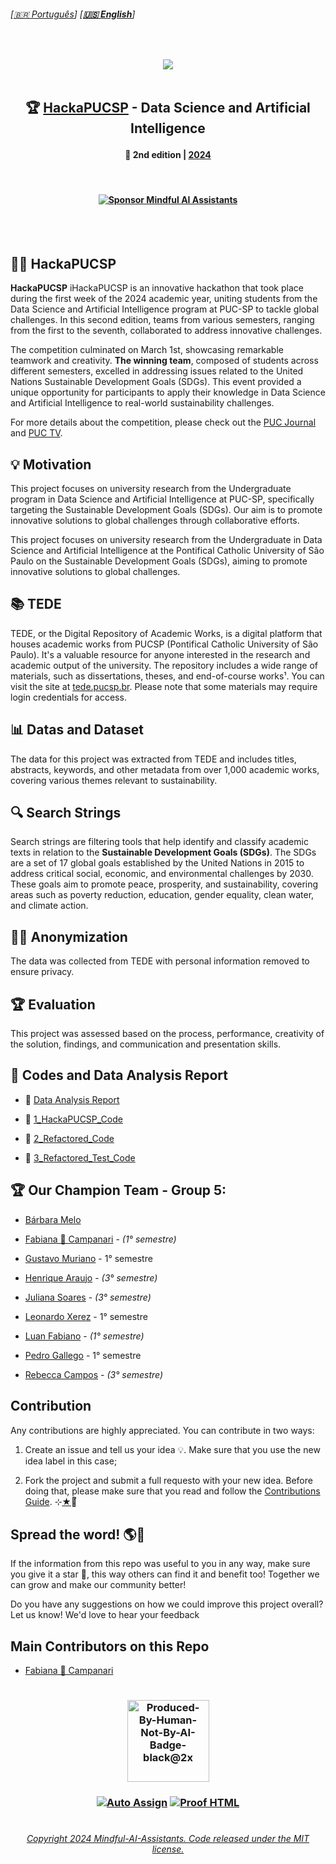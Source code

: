 
###### \[[🇧🇷 Português](README.pt_BR.md)\] \[**[🇺🇸 English](README.md)**\]   
 
 <!--  FINAL ARTS OPTIONS   -->


 <!--  * 1. CDIA & Mascote Options *  -->

<!-- ![Icon_mascote_YELLOW](https://github.com/MindfulAI-Copilots-Bots/HackaPUCSP/assets/113218619/6ce1bcd2-b748-421a-b638-8ea773944540)  -->

<!-- ![Icon_mascote_BLACK](https://github.com/MindfulAI-Copilots-Bots/HackaPUCSP/assets/113218619/2ad10613-8e14-4932-8ffb-0291a0409f6a)  -->

<!-- ![icon_CDIA_white](https://github.com/MindfulAI-Copilots-Bots/HackaPUCSP/assets/113218619/1464a55d-83bc-4c18-89b0-6b59bfda64d3)  -->

<!-- ![icon_CDIA_white](https://github.com/MindfulAI-Copilots-Bots/HackaPUCSP/assets/113218619/1464a55d-83bc-4c18-89b0-6b59bfda64d3)  -->


 <!--  * 2. Logo Options *  -->

<!-- ![logo_CDIA_round_BLACK](https://github.com/MindfulAI-Copilots-Bots/HackaPUCSP/assets/113218619/7ecb26be-cbd6-4db5-96fd-ebfb959e64e6)  --> 

<!-- ![logo_CDIA_white](https://github.com/MindfulAI-Copilots-Bots/HackaPUCSP/assets/113218619/b1734d61-4dc6-408b-a3e9-d679d538b32b)  -->

<!-- ![logo_PUC_BLACK](https://github.com/MindfulAI-Copilots-Bots/HackaPUCSP/assets/113218619/7c5d3530-e41e-481f-b417-d66b1f2c1991)  -->


<!--  * 3. Headers Options *  --> 

<!-- ![brasao-PUCSP-assinatura-alternativa](https://github.com/MindfulAI-Copilots-Bots/HackaPUCSP/assets/113218619/5e2b963c-7c4b-49c9-a78d-9f5bda72befa)  --> 

<!--  ![header_Puc_WHITE](https://github.com/MindfulAI-Copilots-Bots/HackaPUCSP/assets/113218619/ae93b027-069c-43df-89f6-00650e3333aa)  --> 

<!--  ![header_Puc_CDIA_BLUE](https://github.com/MindfulAI-Copilots-Bots/HackaPUCSP/assets/113218619/5c31578a-c9c0-4479-b432-4f668aedb0b2)  -->

<!--  ![headerPuc_CDIA_Motion](https://github.com/MindfulAI-Copilots-Bots/HackaPUCSP/assets/113218619/601663d2-be2e-4e05-88ad-a60c79131071) -->

<br>

  <!--  START HEADER  -->  
<p align="center">  
<img src="https://github.com/MindfulAI-Copilots-Bots/HackaPUCSP/assets/113218619/601663d2-be2e-4e05-88ad-a60c79131071" /> <br>
 <!--  END HEADER  --> 
  
 <br> 
 
<!--  START MAIN  -->
 ##  <p align="center"> 🏆 [HackaPUCSP]() - Data Science and Artificial Intelligence
 
 #### <p align="center"> 📅 2nd edition | [2024]()
 
 <br>

#### <p align="center"> [![Sponsor Mindful AI Assistants](https://img.shields.io/badge/Sponsor-Mindful%20AI%20%20Assistants-brightgreen?logo=GitHub)](https://github.com/sponsors/Mindful-AI-Assistants)

 <br><br>  

## 👨‍💻 HackaPUCSP

**HackaPUCSP** iHackaPUCSP is an innovative hackathon that took place during the first week of the 2024 academic year, uniting students from the Data Science and Artificial Intelligence program at PUC-SP to tackle global challenges. In this second edition, teams from various semesters, ranging from the first to the seventh, collaborated to address innovative challenges.

The competition culminated on March 1st, showcasing remarkable teamwork and creativity. **The winning team**, composed of students across different semesters, excelled in addressing issues related to the United Nations Sustainable Development Goals (SDGs). This event provided a unique opportunity for participants to apply their knowledge in Data Science and Artificial Intelligence to real-world sustainability challenges.

For more details about the competition, please check out the [PUC Journal](link) and [PUC TV](link).


## 💡 Motivation

This project focuses on university research from the Undergraduate program in Data Science and Artificial Intelligence at PUC-SP, specifically targeting the Sustainable Development Goals (SDGs). Our aim is to promote innovative solutions to global challenges through collaborative efforts.

This project focuses on university research from the Undergraduate in Data Science and Artificial Intelligence at the Pontifical Catholic University of São Paulo on the Sustainable Development Goals (SDGs), aiming to promote innovative solutions to global challenges. 


## 📚 TEDE

TEDE, or the Digital Repository of Academic Works, is a digital platform that houses academic works from PUCSP (Pontifical Catholic University of São Paulo). It's a valuable resource for anyone interested in the research and academic output of the university. The repository includes a wide range of materials, such as dissertations, theses, and end-of-course works¹. You can visit the site at [tede.pucsp.br](https://tede.pucsp.br/). Please note that some materials may require login credentials for access. 


## 📊 Datas and Dataset

The data for this project was extracted from TEDE and includes titles, abstracts, keywords, and other metadata from over 1,000 academic works, covering various themes relevant to sustainability.

## 🔍 Search Strings

Search strings are filtering tools that help identify and classify academic texts in relation to the **Sustainable Development Goals (SDGs)**. The SDGs are a set of 17 global goals established by the United Nations in 2015 to address critical social, economic, and environmental challenges by 2030. These goals aim to promote peace, prosperity, and sustainability, covering areas such as poverty reduction, education, gender equality, clean water, and climate action. 


## 🕵️‍♀️ Anonymization

The data was collected from TEDE with personal information removed to ensure privacy.


## 🏆 Evaluation

This project was assessed based on the process, performance, creativity of the solution, findings, and communication and presentation skills.


## 🔗 Codes and Data Analysis Report


- 📌 [Data Analysis Report](https://github.com/MindfulAI-Copilots-Bots/HackaPUCSP/blob/820c159b2795d69a550a18d50aa9c35a611638dc/Codes%20and%20Data%20Analysis%20Report/Code/Data%20Analysis%20Report/Data%20Analysis%20Report%20.pdf) 

- 🐍 [1_HackaPUCSP_Code](https://github.com/MindfulAI-Copilots-Bots/HackaPUCSP/blob/a15a3a155fadc7b349818a818013a136b76828b1/Codes%20and%20Data%20Analysis%20Report/Code/Data%20Analysis%20Report/HackaPUCSP%20Codes/1_HackaPUCSP_Code.py)

- 🐍 [2_Refactored_Code](https://github.com/MindfulAI-Copilots-Bots/HackaPUCSP/blob/fa782f0d16b63e046a3f3999afa20f41e573512a/Codes%20and%20Data%20Analysis%20Report/Code/Data%20Analysis%20Report/HackaPUCSP%20Codes/2_Refactored_Code.py)

- 🐍 [3_Refactored_Test_Code](https://github.com/MindfulAI-Copilots-Bots/HackaPUCSP/blob/6ea6d6850059bb4a6cb3649dea6800ce13a76a55/Codes%20and%20Data%20Analysis%20Report/Code/Data%20Analysis%20Report/HackaPUCSP%20Codes/3_Refactored_Test_Code.py)


## 🏆 Our Champion Team - Group 5: 

- [Bárbara Melo]( https://github.com/BarbaraMelo2928)    <!-- *(3° semestre)*  --> <br>
    
- [Fabiana 🚀 Campanari](https://github.com/FabianaCampanari) - *(1° semestre)* <br>
- [Gustavo Muriano]() - 1° semestre <br>
- [Henrique Araujo](https://github.com/skRichsk) -  *(3° semestre)* <br>
- [Juliana Soares](https://github.com/julianamiranda1) -  *(3° semestre)* <br>
- [Leonardo Xerez]() - 1° semestre <br>
- [Luan Fabiano](https://github.com/LuanFabiano28) -  *(1° semestre)* <br>
- [Pedro Gallego]() - 1° semestre <br>
- [Rebecca Campos](https://github.com/becamparezzo) -  *(3° semestre)* <br>

 
## Contribution

Any contributions are highly appreciated.  You can contribute in two ways:

   1. Create an issue and tell us your idea 💡. Make sure that you use the new idea label in this case;

   2. Fork the project and submit a full requesto with your new idea. Before doing that, please make sure that you read and follow the [Contributions Guide](https://github.com/Mindful-AI-Assistants/.github/blob/9e7e98f98af07a1d6c4bdeb349e1a9db04f8ed0e/CONTRIBUTIBNG.md). ⊹[★]()🔭๋



## Spread the word! 🌎💙

If the information from this repo was useful to you in any way, make sure you give it a star 🌟, this way others can find it and benefit too! Together we can grow and make our community better! 

Do you have any suggestions on how we could improve this project overall? Let us know! We'd love to hear your feedback


## Main Contributors on this Repo

- [Fabiana 🚀 Campanari](https://github.com/FabianaCampanari)



 #

### <p align="center"> <img width="131" alt="Produced-By-Human-Not-By-AI-Badge-black@2x" src="https://github.com/MindfulAI-Copilots-Bots/.github/assets/113218619/3e3085a8-4e8f-49b5-b3f7-387e9649be17">

 ### <p align="center"> [![Auto Assign](https://github.com/AI-Powered-Bots/demo-repository/actions/workflows/auto-assign.yml/badge.svg)](https://github.com/AI-Powered-Bots/demo-repository/actions/workflows/auto-assign.yml)  [![Proof HTML](https://github.com/AI-Powered-Bots/demo-repository/actions/workflows/proof-html.yml/badge.svg)](https://github.com/AI-Powered-Bots/demo-repository/actions/workflows/proof-html.yml)   


#

 <!--  START FOOTER  -->

###### <p align="center">[Copyright 2024 Mindful-AI-Assistants. Code released under the  MIT license.](https://github.com/Mindful-AI-Assistants/HackaPUCSP/blob/e671d6bacd850dee6d781276c33ad154088d875d/LICENSE)

<!--  END FOOTER  --> 




